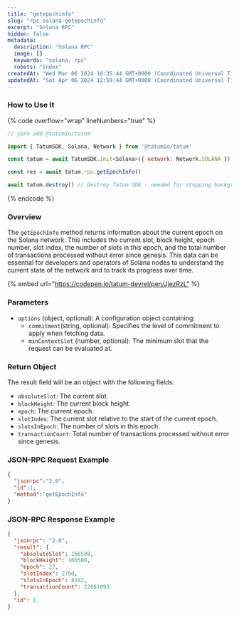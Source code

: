```yaml
---
title: "getepochinfo"
slug: "rpc-solana-getepochinfo"
excerpt: "Solana RPC"
hidden: false
metadata: 
  description: "Solana RPC"
  image: []
  keywords: "solana, rpc"
  robots: "index"
createdAt: "Wed Mar 06 2024 10:35:44 GMT+0000 (Coordinated Universal Time)"
updatedAt: "Sat Apr 06 2024 12:59:44 GMT+0000 (Coordinated Universal Time)"
---
```




### How to Use It

{% code overflow="wrap" lineNumbers="true" %}

```javascript
// yarn add @tatumio/tatum

import { TatumSDK, Solana, Network } from '@tatumio/tatum'

const tatum = await TatumSDK.init<Solana>({ network: Network.SOLANA })

const res = await tatum.rpc.getEpochInfo()

await tatum.destroy() // Destroy Tatum SDK - needed for stopping background jobs
```

{% endcode %}

### Overview

The `getEpochInfo` method returns information about the current epoch on the Solana network. This includes the current slot, block height, epoch number, slot index, the number of slots in this epoch, and the total number of transactions processed without error since genesis. This data can be essential for developers and operators of Solana nodes to understand the current state of the network and to track its progress over time.

{% embed url="<https://codepen.io/tatum-devrel/pen/JjezRzL"> %}

### Parameters

- `options` (object, optional): A configuration object containing:
  - `commitment`(string, optional): Specifies the level of commitment to apply when fetching data.
  - `minContextSlot` (number, optional): The minimum slot that the request can be evaluated at.

### Return Object

The result field will be an object with the following fields:

- `absoluteSlot`: The current slot.
- `blockHeight`: The current block height.
- `epoch`: The current epoch.
- `slotIndex`: The current slot relative to the start of the current epoch.
- `slotsInEpoch`: The number of slots in this epoch.
- `transactionCount`: Total number of transactions processed without error since genesis.

### JSON-RPC Request Example

```json
{
  "jsonrpc":"2.0",
  "id":1, 
  "method":"getEpochInfo"
}
```

### JSON-RPC Response Example

```json
{
  "jsonrpc": "2.0",
  "result": {
    "absoluteSlot": 166598,
    "blockHeight": 166500,
    "epoch": 27,
    "slotIndex": 2790,
    "slotsInEpoch": 8192,
    "transactionCount": 22661093
  },
  "id": 1
}
```
